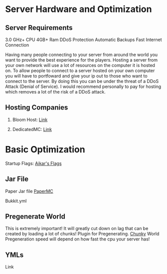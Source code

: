 # Server Hardware and Optimization

## Server Requirements
3.0 GHz+ CPU
4GB+ Ram
DDoS Protection
Automatic Backups
Fast Internet Connection

Having many people connecting to your server from around the world
you want to provide the best experience for the players. Hosting a
server from your own network will use a lot of resources on the computer
it is hosted on. To allow people to connect to a server hosted on your
own computer you will have to portfoward and give your ip out to those
who want to connect to the server. By doing this you can be under the 
threat of a DDoS Attack (Denial of Service). I would recommend personally to
pay for hosting which removes a lot of the risk of a DDoS attack.

## Hosting Companies
1. Bloom Host: [Link](https://bloom.host/)

2. DedicatedMC: [Link](https://dedicatedmc.io/minecraft)

# Basic Optimization

Startup Flags: [Aikar's Flags](https://aikar.co/2018/07/02/tuning-the-jvm-g1gc-garbage-collector-flags-for-minecraft/)

## Jar File
Paper Jar file [PaperMC](https://papermc.io/downloads)

Bukkit.yml
## Pregenerate World
This is extremely important! It will greatly cut down on lag that can be
created by loading a lot of chunks!
Plugin for Pregenerating. [Chunky](https://www.spigotmc.org/resources/chunky.81534/)
World Pregeneration speed will depend on how fast the cpu your server has!

## YMLs
Link 

